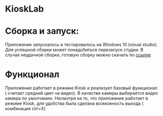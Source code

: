 # KioskLab

# Сборка и запуск:

Приложение запускалось и тестировалось на Windows 10 (visual studio).
Для успешной сборки может понадобиться перезапуск студии.
В случае неудачной сборки, готовую сборку можно скачать по [ссылке](https://drive.google.com/drive/folders/1qjcW_hL3IdNrJjRC75mv3k0BVnPjwmqU?usp=sharing)

# Функционал
Приложение работает в режиме Kiosk и реализует базовый функционал ( считает средний цвет на видео).
В качестве камеры выбирается видео камера по умолчанию.
Несмотря на то, что приложение работает в режиме Kiosk, для удобства была сделана возможность выхода ( комбинация ctrl+X)



